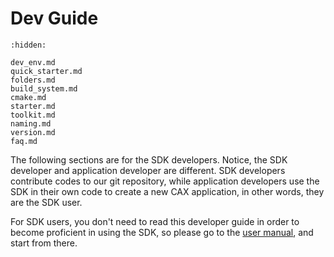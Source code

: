 # Dev Guide

```{toctree}
:hidden:

dev_env.md
quick_starter.md
folders.md
build_system.md
cmake.md
starter.md
toolkit.md
naming.md
version.md
faq.md
```

The following sections are for the SDK developers. 
Notice, the SDK developer and application developer are different. 
SDK developers contribute codes to our git repository, while application developers use the SDK in their own code to create a new CAX application, in other words, they are the SDK user.

For SDK users, you don't need to read this developer guide in order to become proficient in using the SDK, so please go to the [user manual](../user/index.md), and start from there.
